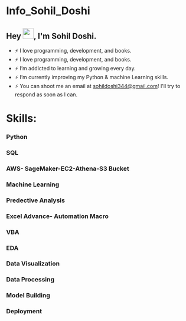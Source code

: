 # Info_Sohil_Doshi
## Hey <img src="https://github.com/TheDudeThatCode/TheDudeThatCode/blob/master/Assets/Hi.gif" width="29">, I'm Sohil Doshi.

- :zap: I love programming, development, and books.
- :zap: I love programming, development, and books.
- :zap: I’m addicted to learning and growing every day.
- :zap: I’m currently improving my Python & machine Learning skills.
- :zap: You can shoot me an email at sohildoshi344@gmail.com! I'll try to respond as soon as I can.

# Skills:

### Python
### SQL
### AWS- SageMaker-EC2-Athena-S3 Bucket
### Machine Learning
### Predective Analysis
### Excel Advance- Automation Macro
### VBA 
### EDA
### Data Visualization
### Data Processing
### Model Building
### Deployment

